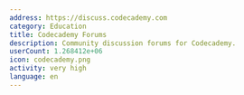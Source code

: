 ```yaml
---
address: https://discuss.codecademy.com
category: Education
title: Codecademy Forums
description: Community discussion forums for Codecademy.
userCount: 1.268412e+06
icon: codecademy.png
activity: very high
language: en
---
```

